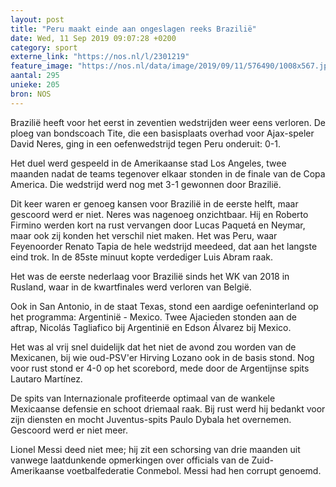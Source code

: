 ```yaml
---
layout: post
title: "Peru maakt einde aan ongeslagen reeks Brazilië"
date: Wed, 11 Sep 2019 09:07:28 +0200
category: sport
externe_link: "https://nos.nl/l/2301219"
feature_image: "https://nos.nl/data/image/2019/09/11/576490/1008x567.jpg"
aantal: 295
unieke: 205
bron: NOS
---
```


<p>Brazilië heeft voor het eerst in zeventien wedstrijden weer eens verloren. De ploeg van bondscoach Tite, die een basisplaats overhad voor Ajax-speler David Neres, ging in een oefenwedstrijd tegen Peru onderuit: 0-1.</p>
<p>Het duel werd gespeeld in de Amerikaanse stad Los Angeles, twee maanden nadat de teams tegenover elkaar stonden in de finale van de Copa America. Die wedstrijd werd nog met 3-1 gewonnen door Brazilië.</p>
<p>Dit keer waren er genoeg kansen voor Brazilië in de eerste helft, maar gescoord werd er niet. Neres was nagenoeg onzichtbaar. Hij en Roberto Firmino werden kort na rust vervangen door Lucas Paquetá en Neymar, maar ook zij konden het verschil niet maken. Het was Peru, waar Feyenoorder Renato Tapia de hele wedstrijd meedeed, dat aan het langste eind trok. In de 85ste minuut kopte verdediger Luis Abram raak.</p>
<p>Het was de eerste nederlaag voor Brazilië sinds het WK van 2018 in Rusland, waar in de kwartfinales werd verloren van België.</p>
<p>Ook in San Antonio, in de staat Texas, stond een aardige oefeninterland op het programma: Argentinië - Mexico. Twee Ajacieden stonden aan de aftrap, Nicolás Tagliafico bij Argentinië en Edson Álvarez bij Mexico.</p>
<p>Het was al vrij snel duidelijk dat het niet de avond zou worden van de Mexicanen, bij wie oud-PSV'er Hirving Lozano ook in de basis stond. Nog voor rust stond er 4-0 op het scorebord, mede door de Argentijnse spits Lautaro Martínez.</p>
<p>De spits van Internazionale profiteerde optimaal van de wankele Mexicaanse defensie en schoot driemaal raak. Bij rust werd hij bedankt voor zijn diensten en mocht Juventus-spits Paulo Dybala het overnemen. Gescoord werd er niet meer.</p>
<p>Lionel Messi deed niet mee; hij zit een schorsing van drie maanden uit vanwege laatdunkende opmerkingen over officials van de Zuid-Amerikaanse voetbalfederatie Conmebol. Messi had hen corrupt genoemd.</p>
